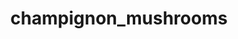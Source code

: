 ---
title: champignon_mushrooms
title_small: Грибы шампиньоны сушеные
lang: "ru"
meta_description: "Занимают особое место на потребительской полке. Используют как полноценную замену свежим грибам."
categorie: dried_mushrooms

title_text: "Занимают особое место на потребительской полке. Используют как полноценную замену свежим грибам."

layout: products_in_ru
popular: "no"

description: "<p>За последнее время грибы шампиньоны смогли заслужить небывалую популярность среди потребителей во всем мире. Особое место на потребительской полке занимают сушеные шампиньоны. Их используют как полноценную замену свежим грибам.</p>
<p>На основе сушеных шампиньонов изготавливают грибную приправу или порошок, который используют в процессе приготовления первых и основных блюд, а также салатов. </p>"
permalink: "/ru/products/dried_mushrooms/champignon_mushrooms"
specifications: [
    {
        head_text: "Состав:",
        body_text: "Грибы шампиньоны",
    },
    {
        head_text: "Упаковка:",
        body_text: "Полиэтиленовый пакет, крафт - пакет",
    },
    {
        head_text: "Тип обработки:",
        body_text: "Сушеные",
    },
    {
        head_text: "Вид:",
        body_text: "Слайсы",
    },
    {
        head_text: "Вес:",
        body_text: "15г; 30г; 100г; 500г",
    },
    {
        head_text: "Пищевая ценность в 100г продукта:",
        body_text: "Белки: 42г; Жиры: 9,5г; Углеводы: 1,0г;",
    },
    {
        head_text: "Энергетическая ценность в 100г продукта:",
        body_text: "258,0ккал (1076 кДж)",
    },
    {
        head_text: "Страна-производитель:",
        body_text: "Украина",
    },
    {
        head_text: "Срок хранения:",
        body_text: "24 месяца",
    },
    {
        head_text: "Условия хранения:",
        body_text: "Температура 5-25ᵒС, относительная влажность воздуха не более 75%",
    },
    {
        head_text: "Нормативная документация:",
        body_text: "ТУ У 10.8-2427610970-003:2019",
    },
    {
        head_text: "Цена:",
        body_text: "Цена договорная",
    },
]
---